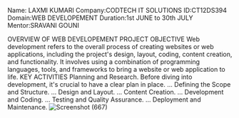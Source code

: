 Name: LAXMI KUMARI
Company:CODTECH IT SOLUTIONS
ID:CT12DS394
Domain:WEB DEVELOPEMENT
Duration:1st JUNE to 30th JULY
Mentor:SRAVANI GOUNI

OVERVIEW OF WEB DEVELOPEMENT PROJECT
OBJECTIVE
Web development refers to the overall process of creating websites or web applications, including the project's design, layout, coding, content creation, and functionality. It involves using a combination of programming languages, tools, and frameworks to bring a website or web application to life.
KEY ACTIVITIES
Planning and Research. Before diving into development, it's crucial to have a clear plan in place. ...
Defining the Scope and Structure. ...
Design and Layout. ...
Content Creation. ...
Development and Coding. ...
Testing and Quality Assurance. ...
Deployment and Maintenance.
![Screenshot (667)](https://github.com/laxmikumari765/CODTECH-Task1/assets/174202687/16e147ea-7870-41b4-bafd-8c625910c906)
